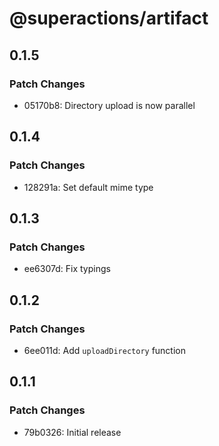 # @superactions/artifact

## 0.1.5

### Patch Changes

- 05170b8: Directory upload is now parallel

## 0.1.4

### Patch Changes

- 128291a: Set default mime type

## 0.1.3

### Patch Changes

- ee6307d: Fix typings

## 0.1.2

### Patch Changes

- 6ee011d: Add `uploadDirectory` function

## 0.1.1

### Patch Changes

- 79b0326: Initial release
